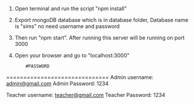 1.  Open terminal and run the script "npm install"
2.  Export mongoDB database which is in database folder, Database name is "sims" no need username and password
3.  Then run "npm start". After running this server will be running on port 3000
4.  Open your browser and go to "localhost:3000"

            #PASSWORD

==============================
Admin username: admin@gmail.com
Admin Password: 1234

Teacher username: teacher@gmail.com
Teacher Password: 1234
